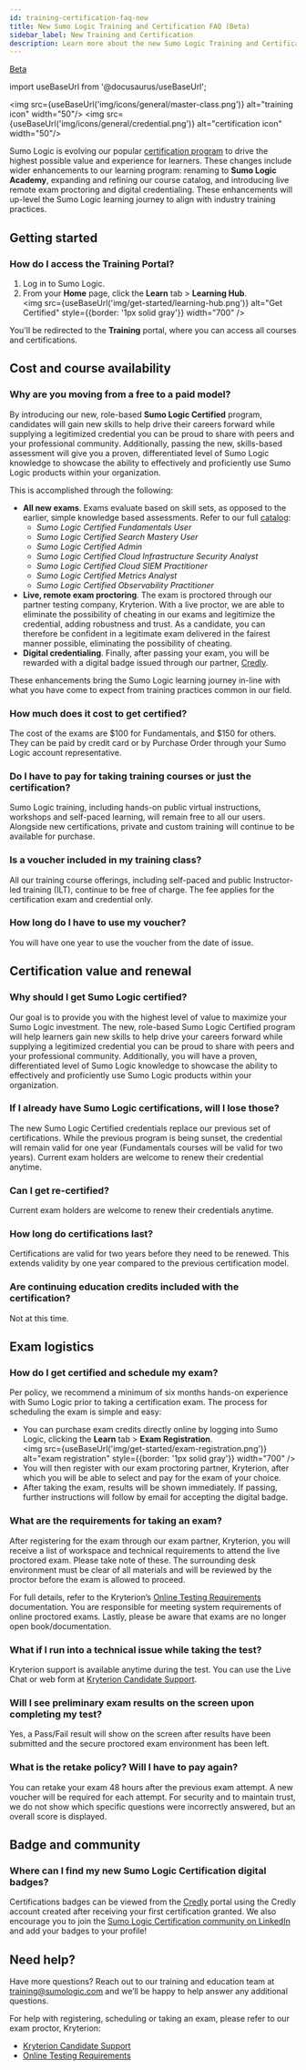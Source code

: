 ```yaml
---
id: training-certification-faq-new
title: New Sumo Logic Training and Certification FAQ (Beta)
sidebar_label: New Training and Certification
description: Learn more about the new Sumo Logic Training and Certification Program.
---
```


<head>
 <meta name="robots" content="noindex" />
</head>

<p><a href="/docs/beta"><span className="beta">Beta</span></a></p>

import useBaseUrl from '@docusaurus/useBaseUrl';

<img src={useBaseUrl('img/icons/general/master-class.png')} alt="training icon" width="50"/> <img src={useBaseUrl('img/icons/general/credential.png')} alt="certification icon" width="50"/>

Sumo Logic is evolving our popular [certification program](/docs/get-started/training-certification-faq) to drive the highest possible value and experience for learners. These changes include wider enhancements to our learning program: renaming to **Sumo Logic Academy**, expanding and refining our course catalog, and introducing live remote exam proctoring and digital credentialing. These enhancements will up-level the Sumo Logic learning journey to align with industry training practices.

## Getting started

### How do I access the Training Portal?

1. Log in to Sumo Logic.
1. From your **Home** page, click the **Learn** tab > **Learning Hub**.<br/><img src={useBaseUrl('img/get-started/learning-hub.png')} alt="Get Certified" style={{border: '1px solid gray'}} width="700" />

You'll be redirected to the **Training** portal, where you can access all courses and certifications.

## Cost and course availability

### Why are you moving from a free to a paid model?

By introducing our new, role-based **Sumo Logic Certified** program, candidates will gain new skills to help drive their careers forward while supplying a legitimized credential you can be proud to share with peers and your professional community. Additionally, passing the new, skills-based assessment will give you a proven, differentiated level of Sumo Logic knowledge to showcase the ability to effectively and proficiently use Sumo Logic products within your organization.

This is accomplished through the following:

* **All new exams**. Exams evaluate based on skill sets, as opposed to the earlier, simple knowledge based assessments. Refer to our full [catalog](https://www.sumologic.com/learn/training/):
   * *Sumo Logic Certified Fundamentals User*
   * *Sumo Logic Certified Search Mastery User*
   * *Sumo Logic Certified Admin*
   * *Sumo Logic Certified Cloud Infrastructure Security Analyst*
   * *Sumo Logic Certified Cloud SIEM Practitioner*
   * *Sumo Logic Certified Metrics Analyst*
   * *Sumo Logic Certified Observability Practitioner*
* **Live, remote exam proctoring**. The exam is proctored through our partner testing company, Kryterion. With a live proctor, we are able to eliminate the possibility of cheating in our exams and legitimize the credential, adding robustness and trust. As a candidate, you can therefore be confident in a legitimate exam delivered in the fairest manner possible, eliminating the possibility of cheating.
* **Digital credentialing**. Finally, after passing your exam, you will be rewarded with a digital badge issued through our partner, [Credly](https://info.credly.com/).

These enhancements bring the Sumo Logic learning journey in-line with what you have come to expect from training practices common in our field.

### How much does it cost to get certified?

The cost of the exams are $100 for Fundamentals, and $150 for others. They can be paid by credit card or by Purchase Order through your Sumo Logic account representative.

### Do I have to pay for taking training courses or just the certification?

Sumo Logic training, including hands-on public virtual instructions, workshops and self-paced learning, will remain free to all our users. Alongside new certifications, private and custom training will continue to be available for purchase.

### Is a voucher included in my training class?

All our training course offerings, including self-paced and public Instructor-led training (ILT), continue to be free of charge. The fee applies for the certification exam and credential only.

### How long do I have to use my voucher?

You will have one year to use the voucher from the date of issue.


## Certification value and renewal

### Why should I get Sumo Logic certified?

Our goal is to provide you with the highest level of value to maximize your Sumo Logic investment. The new, role-based Sumo Logic Certified program will help learners gain new skills to help drive your careers forward while supplying a legitimized credential you can be proud to share with peers and your professional community. Additionally, you will have a proven, differentiated level of Sumo Logic knowledge to showcase the ability to effectively and proficiently use Sumo Logic products within your organization.

### If I already have Sumo Logic certifications, will I lose those?

The new Sumo Logic Certified credentials replace our previous set of certifications. While the previous program is being sunset, the credential will remain valid for one year (Fundamentals courses will be valid for two years). Current exam holders are welcome to renew their credential anytime.

### Can I get re-certified?

Current exam holders are welcome to renew their credentials anytime.

### How long do certifications last?

Certifications are valid for two years before they need to be renewed. This extends validity by one year compared to the previous certification model.

### Are continuing education credits included with the certification?

Not at this time.


## Exam logistics

### How do I get certified and schedule my exam?

Per policy, we recommend a minimum of six months hands-on experience with Sumo Logic prior to taking a certification exam. The process for scheduling the exam is simple and easy:
* You can purchase exam credits directly online by logging into Sumo Logic, clicking the **Learn** tab > **Exam Registration**.<br/><img src={useBaseUrl('img/get-started/exam-registration.png')} alt="exam registration" style={{border: '1px solid gray'}} width="700" />
* You will then register with our exam proctoring partner, Kryterion, after which you will be able to select and pay for the exam of your choice.
* After taking the exam, results will be shown immediately. If passing, further instructions will follow by email for accepting the digital badge.

<!--
Please see the following short video that walks through the workflow to register, pay, schedule and prepare for a proctored exam.
-->

### What are the requirements for taking an exam?

After registering for the exam through our exam partner, Kryterion, you will receive a list of workspace and technical requirements to attend the live proctored exam. Please take note of these. The surrounding desk environment must be clear of all materials and will be reviewed by the proctor before the exam is allowed to proceed.

For full details, refer to the Kryterion’s [Online Testing Requirements](https://kryterion.my.site.com/support/s/article/Online-Testing-Requirements?language=en_US) documentation. You are responsible for meeting system requirements of online proctored exams. Lastly, please be aware that exams are no longer open book/documentation.

### What if I run into a technical issue while taking the test?

Kryterion support is available anytime during the test. You can use the Live Chat or web form at [Kryterion Candidate Support](https://kryterion.force.com/support/s/contactsupport?language=en_US).

### Will I see preliminary exam results on the screen upon completing my test?

Yes, a Pass/Fail result will show on the screen after results have been submitted and the secure proctored exam environment has been left.

### What is the retake policy? Will I have to pay again?

You can retake your exam 48 hours after the previous exam attempt. A new voucher will be required for each attempt. For security and to maintain trust, we do not show which specific questions were incorrectly answered, but an overall score is displayed.

## Badge and community

### Where can I find my new Sumo Logic Certification digital badges?

Certifications badges can be viewed from the [Credly](https://info.credly.com/) portal using the Credly account created after receiving your first certification granted. We also encourage you to join the [Sumo Logic Certification community on LinkedIn](https://www.linkedin.com/groups/13542036/) and add your badges to your profile!

## Need help?

Have more questions? Reach out to our training and education team at [training@sumologic.com](mailto:training@sumologic.com) and we’ll be happy to help answer any additional questions.

<!--
See also the following resources:
* Website
* Course catalog
* Training docs site
-->

For help with registering, scheduling or taking an exam, please refer to our exam proctor, Kryterion:
* [Kryterion Candidate Support](https://kryterion.force.com/support/s/contactsupport?language=en_US)
* [Online Testing Requirements](https://kryterion.my.site.com/support/s/article/Online-Testing-Requirements?language=en_US)
